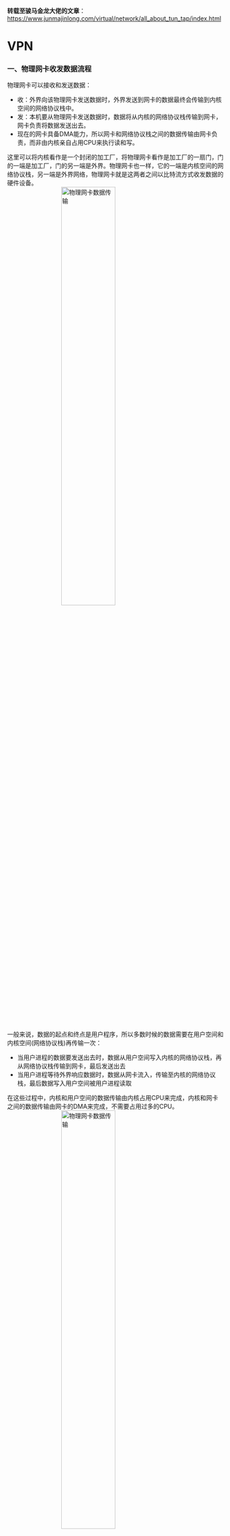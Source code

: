 **转载至骏马金龙大佬的文章**：https://www.junmajinlong.com/virtual/network/all_about_tun_tap/index.html

# VPN

### 一、物理网卡收发数据流程
物理网卡可以接收和发送数据：
- 收：外界向该物理网卡发送数据时，外界发送到网卡的数据最终会传输到内核空间的网络协议栈中。
- 发：本机要从物理网卡发送数据时，数据将从内核的网络协议栈传输到网卡，网卡负责将数据发送出去。
- 现在的网卡具备DMA能力，所以网卡和网络协议栈之间的数据传输由网卡负责，而非由内核亲自占用CPU来执行读和写。

这里可以将内核看作是一个封闭的加工厂，将物理网卡看作是加工厂的一扇门，门的一端是加工厂，门的另一端是外界。物理网卡也一样，它的一端是内核空间的网络协议栈，另一端是外界网络，物理网卡就是这两者之间以比特流方式收发数据的硬件设备。
<img src="../pics/vpn-1.png" alt="物理网卡数据传输" style="display: block; margin: auto;" height="50%" width="50%"/>

一般来说，数据的起点和终点是用户程序，所以多数时候的数据需要在用户空间和内核空间(网络协议栈)再传输一次：
- 当用户进程的数据要发送出去时，数据从用户空间写入内核的网络协议栈，再从网络协议栈传输到网卡，最后发送出去
- 当用户进程等待外界响应数据时，数据从网卡流入，传输至内核的网络协议栈，最后数据写入用户空间被用户进程读取

在这些过程中，内核和用户空间的数据传输由内核占用CPU来完成，内核和网卡之间的数据传输由网卡的DMA来完成，不需要占用过多的CPU。
<img src="../pics/vpn-2.png" alt="物理网卡数据传输" style="display: block; margin: auto;" height="50%" width="50%"/>

### 二、虚拟网络收发数据流程
物理网卡需要通过网卡驱动在内核中注册后才能工作，它在内核网络协议栈和外界网络之间传递数据，用户可以为物理网卡配置网卡接口属性，比如IP地址，这些属性都配置在内核的网络协议栈中。

内核也可以直接创建虚拟的网卡，只要为虚拟网卡提供网卡驱动程序，使其在内核中可以注册成为网卡设备，它就可以工作。

其实，从Linux内核3.x版本开始，物理网卡和虚拟网卡是平等的设备，它们都会在注册时创建net_device数据结构来保存(物理或虚拟)设备信息。

相比于物理网卡负责内核网络协议栈和外界网络之间的数据传输，虚拟网卡的两端则是内核网络协议栈和用户空间，它负责在内核网络协议栈和用户空间的程序之间传递数据：
- 发送到虚拟网卡的数据来自于用户空间，然后被内核读取到网络协议栈中
- 内核写入虚拟网卡准备通过该网卡发送的数据，目的地是用户空间

<img src="../pics/vpn-3.png" alt="物理网卡数据传输" style="display: block; margin: auto;" height="50%" width="50%"/>

### 三、虚拟网卡和物理网卡对比
和物理网卡对比一下，物理网卡是硬件网卡，它位于硬件层，虚拟网卡则可以看作是用户空间的网卡，就像用户空间的文件系统(fuse)一样。

物理网卡和虚拟网卡唯一的不同点在于物理网卡本身的硬件功能：物理网卡以比特流的方式传输数据。

也就是说，内核会公平对待物理网卡和虚拟网卡，物理网卡能做的配置，虚拟网卡也能做。比如可以为虚拟网卡接口配置IP地址、设置子网掩码，可以将虚拟网卡接入网桥等等。

只有在数据流经物理网卡和虚拟网卡的那一刻，才会体现出它们的不同，即传输数据的方式不同：物理网卡以比特流的方式传输数据，虚拟网卡则直接在内存中拷贝数据(即，在内核之间和读写虚拟网卡的程序之间传输)。

正因为虚拟网卡不具备物理网卡以比特流方式传输数据的硬件功能，所以，绝不可能通过虚拟网卡向外界发送数据，外界数据也不可能直接发送到虚拟网卡上。能够直接收发外界数据的，只能是物理设备。

虽然虚拟网卡无法将数据传输到外界网络，但却：
- **可以将数据传输到本机的另一个网卡(虚拟网卡或物理网卡)或其它虚拟设备(如虚拟交换机)上**
- **可以在用户空间运行一个可读写虚拟网卡的程序，该程序可将流经虚拟网卡的数据包进行处理，**这个用户程序就像是物理网卡的硬件功能一样，可以收发数据(可将物理网卡的硬件功能看作是嵌入在网卡上的程序)，比如OpenVPN就是这样的工具

很多人会误解这样的用户空间程序，认为它们可以对数据进行封装。比如认为OpenVPN可以在数据包的基础上再封装一层隧道IP首部，但这种理解是错的。

一定请注意，用户空间的程序是无法对数据包做任何封装和解封操作的，所有的封装和解封都只能由内核的网络协议栈来完成。

<img src="../pics/vpn-4.png" alt="物理网卡数据传输" style="display: block; margin: auto;"/><br/>

使用OpenVPN之所以可以对数据再封装一层隧道IP层，是因为OpenVPN可以读取已经封装过一次IP首部的数据，并将包含ip首部的数据作为普通数据通过虚拟网卡再次传输给内核。因为内核接收到的是来自虚拟网卡的数据，所以内核会将其当作普通数据从头开始封装(从四层封装到二层封装)。当数据从网络协议栈流出时，就有了两层IP首部的封装。

换句话说，每一次看似由用户空间程序进行的额外封装，都意味着数据要从内核空间到用户空间，再到内核空间。以OpenVPN为例：
```
tcp/ip stack --> tun --> OpenVPN --> tcp/ip stack --> Phyical NIC
```
其中tun是OpenVPN创建的一个三层虚拟网卡，tun设备在用户空间和内核空间之间传递数据。

具体的openvpn数据封装和数据流向的细节，参考更详细的通过openvpn分析tun实现隧道的数据流程。

### 四、虚拟网卡设备tun/tap
tun、tap是Linux提供的两种可收发数据的虚拟网卡设备。

tun、tap作为虚拟网卡，除了不具备物理网卡的硬件功能外，它们和物理网卡的功能是一样的，此外tun、tap负责在内核网络协议栈和用户空间之间传输数据。

##### tun或tap的区别
tun和tap都是虚拟网卡设备，但是：
- tun是三层设备，其封装的外层是IP头
- tap是二层设备，其封装的外层是以太网帧(frame)头
- tun是PPP点对点设备，没有MAC地址
- tap是以太网设备，有MAC地址
- tap比tun更接近于物理网卡，可以认为，tap设备等价于去掉了硬件功能的物理网卡

这意味着，如果提供了用户空间的程序去收发tun/tap虚拟网卡的数据，所收发的内容是不同的：
- 收发tun设备的用户程序，只能间接提供封装和解封数据包的IP头的功能
- 收发tap设备的用户程序，只能间接提供封装和解封数据包的帧头的功能
- 注意，此处用词是【收发数据】而非【处理数据】，是【间接提供】而非【直接提供】，因为在不绕过内核网络协议栈的情况下，读写虚拟网卡的用户程序是不能封装和解封数据的，只有内核的网络协议栈才能封装和解封数据。如果不理解，请看通过openvpn分析tun实现隧道的数据流程

前面说过，虚拟网卡的两个主要功能是：
- 连接其它设备(虚拟网卡或物理网卡)和虚拟交换机(bridge)
- 提供用户空间程序去收发虚拟网卡上的数据

基于这两个功能，**tap设备通常用来连接其它网络设备(它更像网卡)，tun设备通常用来结合用户空间程序实现再次封装**。换句话说，tap设备通常接入到虚拟交换机(bridge)上作为局域网的一个节点，tun设备通常用来实现三层的ip隧道。

但tun/tap的用法是灵活的，只不过上面两种使用场景更为广泛。例如，除了可以使用tun设备来实现ip层隧道，使用tap设备实现二层隧道的场景也颇为常见。

### 五、创建并使用tun/tap设备
使用命令创建tun、tap设备的方式有多种，比如openvpn --mktun、ip tuntap、tunctl等。
```shell
$ openvpn --mktun --dev tun0
$ openvpn --mktun --dev tap0

$ ip tuntap add dev tun0 mode tun
$ ip tuntap add dev tap0 mode tap

$ tunctl -t tap0      # 默认创建tap设备
$ tunctl -n -t tap0
```

可使用ifconfig等工具查看这些虚拟网络设备。
```shell
$ ifconfig -a
# 注意tap0是以太网设备，具有MAC地址
tap0: flags=4098<BROADCAST,MULTICAST>  mtu 1500
   ether 0e:38:5b:10:e9:1c  txqueuelen 1000  (Ethernet)
......

# 注意tun0是POINTOPOINT设备，没有MAC地址
tun0: flags=4241<UP,POINTOPOINT,NOARP,MULTICAST>  mtu 1500
   inet 10.10.10.10  netmask 255.255.255.255  destination 10.10.10.10
   unspec 00-00-00-00-00-00-00-00-00-00-00-00-00-00-00-00  txqueuelen 500  (UNSPEC)
......
```

可以为tun/tap分配IP地址或配置其它属性，例如：
```shell
ifconfig tun0 10.0.0.33 up

# 或者
ip link set tun0 up
ip addr add 10.0.0.33/24 dev tun0
```

### 六、tun/tap的创建细节
下面介绍一些创建tun、tap的底层细节。

创建tun/tap设备时，内核会自动为tun、tap提供网卡驱动程序，使其能正常工作。此外，内核还会为tun、tap提供字符设备驱动，使其能够在用户空间和内核空间传递数据。

其实，tun和tap都是基于/dev/net/tun字符设备所创建(或称为克隆)的虚拟网络设备：
```shell
$ ls -l /dev/net/tun
crw-rw-rw-. 1 root root ... /dev/net/tun
```
Linux中创建tun、tap时，要求打开/dev/net/tun设备，打开后会返回一个文件描述符fd，再使用ioctl()在此fd上注册tun或tap设备，注册后将自动创建tunX或tapX设备(这取决于ioctl()中注册的设备类型)，其中X是一个从0开始的正整数。创建成功后，在ifconfig等命令中就可以看到tunX或tapX。

在使用ioctl()注册时，还可以指定创建的tun/tap设备是否持久保留，如果不持久保留，那么程序退出或关闭fd，都会自动移除对应的tun/tap设备。比如tunctl、ip、openvpn等工具创建的都是持久化的tun/tap设备，即使这些程序退出了，虚拟网卡设备也仍然保留。

注册tun或tap之后，可使用fd来读写tunX或tapX设备文件。

用户程序读写tunX或tapX设备，即表示虚拟网卡收发数据(在用户空间和内核网络协议栈之间传输数据)：
- 读虚拟网卡表示从虚拟网卡收，即读取来自内核网络协议栈的数据，这些数据是内核决策后决定要从tun/tap设备发送出去的数据，一般是已经被内核封装过的数据
- 写虚拟网卡表示向虚拟网卡发，即用户空间程序将数据写入网卡tun/tap，内核网络协议栈将收到这些数据并对数据进行解封(就像外界数据经过物理网卡后进入内核协议栈一样)

### 七、程序写入虚拟网卡时的注意事项
用户空间的程序不可随意向虚拟网卡写入数据，因为写入虚拟网卡的这些数据都会被内核网络协议栈进行解封处理，就像来自物理网卡的数据都会被解封一样。

因此，**如果用户空间程序要写tun/tap设备，所写入的数据需具有特殊结构：**
- 要么是已经封装了PORT的数据，即传输层的tcp数据段或udp数据报
- 要么是已经封装了IP+PORT的数据，即ip层数据包
- 要么是已经封装了IP+PORT+MAC的数据，即链路层数据帧
- 要么是其它符合tcp/ip协议栈的数据，比如二层的PPP点对点数据，比如三层的icmp协议数据

也就是说，程序只能向虚拟网卡写入已经封装过的数据。

由于网络数据的封装都由内核的网络协议栈负责，所以程序写入虚拟网卡的数据实际上都原封不动地来自于上一轮的网络协议栈，用户空间程序无法对这部分数据做任何修改。

也就是说，这时**写虚拟网卡的用户空间程序仅充当了一个特殊的【转发】程序：要么转发四层tcp/udp数据，要么转发三层数据包，要么转发二层数据帧。**

这一段话可能不好理解，下面给个简单的示例分析。

假如物理网卡eth0从外界网络接收了这么一段特殊的ping请求数据：

<img src="../pics/vpn-5.png" alt="物理网卡数据传输" style="display: block; margin: auto;" height="50%" width="50%"/><br/>

这份数据会从物理网卡传输到内核网络协议栈，网络协议栈会对其解封，解封的内容只能是tcp/ip协议栈中的内容，即只能解封帧头部、IP头部以及端口头部，网络协议栈解封后还剩下一段包含了内层IP头部(tun的IP)以及icmp请求的数据。

内核会根据刚才解封的端口号找到对应的服务进程，并将解封剩下的数据传输给该进程，即传输给用户空间的程序。

用户空间的程序不做任何修改地将读取到的包含了内层IP头部和ICMP请求的数据原封不动地写入虚拟网卡设备，内核从虚拟网卡接收到数据后，将数据进行解封，解封得到最终的icmp请求数据，于是内核开始构建用于响应ping请求的数据。

### 八、VPN 实践 demo
https://github.com/JoyGin/ToyVpn